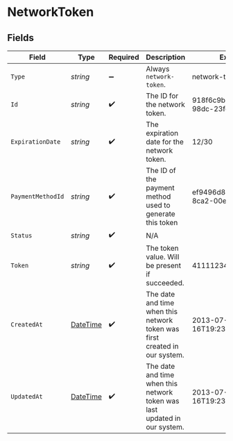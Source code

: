 # NetworkToken


## Fields

| Field                                                                                 | Type                                                                                  | Required                                                                              | Description                                                                           | Example                                                                               |
| ------------------------------------------------------------------------------------- | ------------------------------------------------------------------------------------- | ------------------------------------------------------------------------------------- | ------------------------------------------------------------------------------------- | ------------------------------------------------------------------------------------- |
| `Type`                                                                                | *string*                                                                              | :heavy_minus_sign:                                                                    | Always `network-token`.                                                               | network-token                                                                         |
| `Id`                                                                                  | *string*                                                                              | :heavy_check_mark:                                                                    | The ID for the network token.                                                         | 918f6c9b-5d11-4897-98dc-23fda6fe0055                                                  |
| `ExpirationDate`                                                                      | *string*                                                                              | :heavy_check_mark:                                                                    | The expiration date for the network token.                                            | 12/30                                                                                 |
| `PaymentMethodId`                                                                     | *string*                                                                              | :heavy_check_mark:                                                                    | The ID of the payment method used to generate this token                              | ef9496d8-53a5-4aad-8ca2-00eb68334389                                                  |
| `Status`                                                                              | *string*                                                                              | :heavy_check_mark:                                                                    | N/A                                                                                   |                                                                                       |
| `Token`                                                                               | *string*                                                                              | :heavy_check_mark:                                                                    | The token value. Will be present if succeeded.                                        | 4111123456789012                                                                      |
| `CreatedAt`                                                                           | [DateTime](https://learn.microsoft.com/en-us/dotnet/api/system.datetime?view=net-5.0) | :heavy_check_mark:                                                                    | The date and time when this network token was first created in our system.            | 2013-07-16T19:23:00.000+00:00                                                         |
| `UpdatedAt`                                                                           | [DateTime](https://learn.microsoft.com/en-us/dotnet/api/system.datetime?view=net-5.0) | :heavy_check_mark:                                                                    | The date and time when this network token was last updated in our system.             | 2013-07-16T19:23:00.000+00:00                                                         |